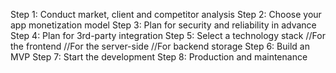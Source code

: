 Step 1: Conduct market, client and competitor analysis
Step 2: Choose your app monetization model
Step 3: Plan for security and reliability in advance
Step 4: Plan for 3rd-party integration
Step 5: Select a technology stack
//For the frontend
//For the server-side
//For backend storage
Step 6: Build an MVP
Step 7: Start the development
Step 8: Production and maintenance

<!---
Laharikaranam35/Laharikaranam35 is a ✨ special ✨ repository because its `README.md` (this file) appears on your GitHub profile.
You can click the Preview link to take a look at your changes.
--->
